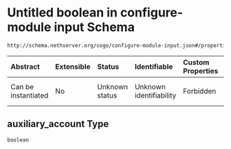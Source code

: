 # Untitled boolean in configure-module input Schema

```txt
http://schema.nethserver.org/sogo/configure-module-input.json#/properties/auxiliary_account
```



| Abstract            | Extensible | Status         | Identifiable            | Custom Properties | Additional Properties | Access Restrictions | Defined In                                                                               |
| :------------------ | :--------- | :------------- | :---------------------- | :---------------- | :-------------------- | :------------------ | :--------------------------------------------------------------------------------------- |
| Can be instantiated | No         | Unknown status | Unknown identifiability | Forbidden         | Allowed               | none                | [configure-module-input.json\*](sogo/configure-module-input.json "open original schema") |

## auxiliary\_account Type

`boolean`
